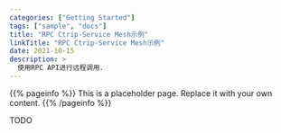 ```yaml
---
categories: ["Getting Started"]
tags: ["sample", "docs"]
title: "RPC Ctrip-Service Mesh示例"
linkTitle: "RPC Ctrip-Service Mesh示例"
date: 2021-10-15
description: >
  使用RPC API进行远程调用.
---
```


{{% pageinfo %}}
This is a placeholder page. Replace it with your own content.
{{% /pageinfo %}}


TODO